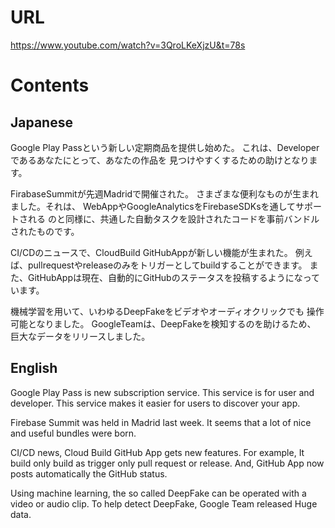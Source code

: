 # URL
https://www.youtube.com/watch?v=3QroLKeXjzU&t=78s

# Contents
## Japanese
Google Play Passという新しい定期商品を提供し始めた。
これは、Developerであるあなたにとって、あなたの作品を
見つけやすくするための助けとなります。

FirabaseSummitが先週Madridで開催された。
さまざまな便利なものが生まれました。それは、
WebAppやGoogleAnalyticsをFirebaseSDKsを通してサポートされる
のと同様に、共通した自動タスクを設計されたコードを事前バンドルされたものです。

CI/CDのニュースで、CloudBuild GitHubAppが新しい機能が生まれた。
例えば、pullrequestやreleaseのみをトリガーとしてbuildすることができます。
また、GitHubAppは現在、自動的にGitHubのステータスを投稿するようになっています。

機械学習を用いて、いわゆるDeepFakeをビデオやオーディオクリックでも
操作可能となりました。
GoogleTeamは、DeepFakeを検知するのを助けるため、
巨大なデータをリリースしました。

## English
Google Play Pass is new subscription service.
This service is for user and developer.
This service makes it easier for users to discover your app.

Firebase Summit was held in Madrid last week.
It seems that a lot of nice and useful bundles were born.

CI/CD news, Cloud Build GitHub App gets new features.
For example, It build only build as trigger only pull request or release.
And, GitHub App now posts automatically the GitHub status.

Using machine learning, the so called DeepFake can be operated with a video or audio clip.
To help detect DeepFake, Google Team released Huge data.